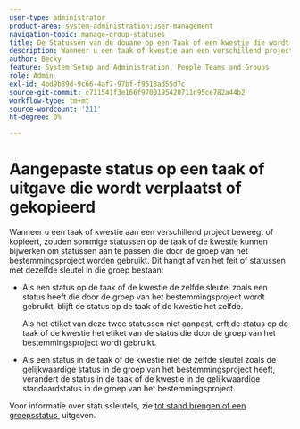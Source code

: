 ```yaml
---
user-type: administrator
product-area: system-administration;user-management
navigation-topic: manage-group-statuses
title: De Statussen van de douane op een Taak of een kwestie die wordt bewogen of wordt gekopieerd
description: Wanneer u een taak of kwestie aan een verschillend project beweegt of kopieert, zouden sommige statussen op de taak of de kwestie kunnen bijwerken om statussen aan te passen die door de groep van het bestemmingsproject worden gebruikt.
author: Becky
feature: System Setup and Administration, People Teams and Groups
role: Admin
exl-id: 4bd9b89d-9c66-4af7-97bf-f9518ad55d7c
source-git-commit: c711541f3e166f9700195420711d95ce782a44b2
workflow-type: tm+mt
source-wordcount: '211'
ht-degree: 0%

---
```


# Aangepaste status op een taak of uitgave die wordt verplaatst of gekopieerd

Wanneer u een taak of kwestie aan een verschillend project beweegt of kopieert, zouden sommige statussen op de taak of de kwestie kunnen bijwerken om statussen aan te passen die door de groep van het bestemmingsproject worden gebruikt. Dit hangt af van het feit of statussen met dezelfde sleutel in die groep bestaan:

* Als een status op de taak of de kwestie de zelfde sleutel zoals een status heeft die door de groep van het bestemmingsproject wordt gebruikt, blijft de status op de taak of de kwestie het zelfde.

  Als het etiket van deze twee statussen niet aanpast, erft de status op de taak of de kwestie het etiket van de status die door de groep van het bestemmingsproject wordt gebruikt.

* Als een status in de taak of de kwestie niet de zelfde sleutel zoals de gelijkwaardige status in de groep van het bestemmingsproject heeft, verandert de status in de taak of de kwestie in de gelijkwaardige standaardstatus in de groep van het bestemmingsproject.

Voor informatie over statussleutels, zie [&#x200B; tot stand brengen of een groepsstatus &#x200B;](../../../administration-and-setup/manage-groups/manage-group-statuses/create-or-edit-a-group-status.md) uitgeven.

